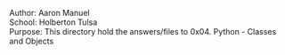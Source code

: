 Author: Aaron Manuel<br/>
School: Holberton Tulsa<br/>
Purpose: This directory hold the answers/files to 0x04. Python - Classes and Objects<br/>
